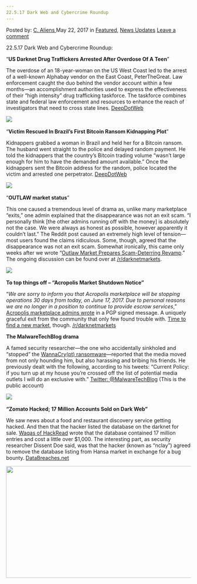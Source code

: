 ```yaml
---
22.5.17 Dark Web and Cybercrime Roundup
---
```

<article class="post-listing post-20140 post type-post status-publish format-standard has-post-thumbnail hentry  tag-5488 tag-cybercrime tag-dark tag-roundup tag-web">
    <div class="post-inner">
        <span>Posted by: <a href="https://www.deepdotweb.com/author/caliens/" title="">C. Aliens </a></span>
    <span>May 22, 2017</span>
    <span>in <a href="https://www.deepdotweb.com/category/deepdot-news/" rel="category tag">Featured</a>, <a href="https://www.deepdotweb.com/category/news-updates/" rel="category tag">News Updates</a></span>
    <span><a href="https://www.deepdotweb.com/2017/05/22/22-5-17-dark-web-cybercrime-roundup/#respond">Leave a comment</a></span>
    </p>
    <div class="clear"></div>
    <div class="entry">
    <p>22.5.17 Dark Web and Cybercrime Roundup:</p>
    <p>“<strong>US Darknet Drug Traffickers Arrested After Overdose Of A Teen</strong>”</p>
    <p>The overdose of an 18-year-woman on the US West Coast led to the arrest of a well-known Alphabay vendor on the East Coast, PeterTheGreat. Law enforcement caught the duo behind the vendor account within a few months—an accomplishment authorities used to express the effectiveness of their “high intensity” drug trafficking taskforce. The taskforce combines state and federal law enforcement and resources to enhance the reach of investigators that need to cross state lines. <a href="https://www.deepdotweb.com/2017/05/16/victim-rescued-brazils-first-bitcoin-ransom-kidnapping-plot/">DeepDotWeb</a></p>
    <p><img class="wp-image-20141" src="/imgs/2017/05/word-image-103.png" srcset="/imgs/2017/05/word-image-103.png 1076w, /imgs/2017/05/word-image-103-300x167.png 300w, /imgs/2017/05/word-image-103-1024x571.png 1024w" sizes="(max-width: 1076px) 100vw, 1076px"/></p>
    <p>“<strong>Victim Rescued In Brazil’s First Bitcoin Ransom Kidnapping Plot</strong>”</p>
    <p>Kidnappers grabbed a woman in Brazil and held her for a Bitcoin ransom. The husband went straight to the police and delayed random payment. He told the kidnappers that the country’s Bitcoin trading volume “wasn’t large enough for him to have the demanded amount available.” Once the kidnappers sent the Bitcoin address for the random, police located the victim and arrested one perpetrator. <a href="https://www.deepdotweb.com/2017/05/16/victim-rescued-brazils-first-bitcoin-ransom-kidnapping-plot/">DeepDotWeb</a></p>
    <p><img class="wp-image-20142 aligncenter" src="/imgs/2017/05/word-image-126.jpeg" srcset="/imgs/2017/05/word-image-126.jpeg 800w, /imgs/2017/05/word-image-126-300x200.jpeg 300w" sizes="(max-width: 800px) 100vw, 800px"/></p>
    <p>“<strong>OUTLAW market status</strong>”</p>
    <p>This one caused a tremendous level of drama as, unlike many marketplace “exits,” one admin explained that the disappearance was not an exit scam. “I personally think [the other admins running off with the money] is absolutely not the case. We were always as honest as possible, however apparently it couldn&#8217;t last.” The Reddit post caused an extremely high level of tension—most users found the claims ridiculous. Some, though, agreed that the disappearance was not an exit scam. Somewhat ironically, this came only weeks after we wrote “<a href="https://www.deepdotweb.com/2017/04/26/outlaw-market-prepares-scam-deterring-revamp/">Outlaw Market Prepares Scam-Deterring Revamp</a>.” The ongoing discussion can be found over at <a href="https://www.reddit.com/r/DarkNetMarkets/comments/6bw074/outlaw_market_status/">/r/darknetmarkets</a>.</p>
    <p><img class="wp-image-20143 aligncenter" src="/imgs/2017/05/word-image-127.jpeg" srcset="/imgs/2017/05/word-image-127.jpeg 800w, /imgs/2017/05/word-image-127-300x214.jpeg 300w" sizes="(max-width: 800px) 100vw, 800px"/></p>
    <p><strong>To top things off – “Acropolis Market Shutdown Notice”</strong></p>
    <p>“<em>We are sorry to inform you that Acropolis marketplace will be stopping operations 30 days from today, on June 17, 2017. Due to personal reasons we are no longer in a position to continue to provide escrow services</em>,” <a href="https://www.deepdotweb.com/2017/05/22/acropolismarketshutdown/">Acropolis marketplace admins wrote</a> in a PGP signed message. A uniquely graceful exit from the community that only few found trouble with. <a href="https://www.deepdotweb.com/marketplace-directory/categories/top-markets/">Time to find a new market</a>, though. <a href="https://www.reddit.com/r/DarkNetMarkets/comments/6bxnc9/acropolis_market_shutdown_notice/">/r/darknetmarkets</a></p>
    <p><strong>The MalwareTechBlog drama</strong></p>
    <p>A famed security researcher—the one who accidentally sinkholed and “stopped” the <a href="https://www.deepdotweb.com/2017/05/13/ransomeware-hackers-launch-global-assault/">WannaCry(pt) ransomware</a>—reported that the media moved from not only hounding him, but also harassing and bribing his friends. He previously dealt with the following, according to his tweets: “Current Policy: if you turn up at my house you&#8217;re crossed off the list of potential media outlets I will do an exclusive with.” <a href="https://mobile.twitter.com/MalwareTechBlog">Twitter: @MalwareTechBlog</a> (This is the public account)</p>
    <p><img class="wp-image-20144 aligncenter" src="/imgs/2017/05/word-image-128.jpeg" srcset="/imgs/2017/05/word-image-128.jpeg 800w, /imgs/2017/05/word-image-128-300x126.jpeg 300w" sizes="(max-width: 800px) 100vw, 800px"/></p>
    <p><strong>“Zomato Hacked; 17 Million Accounts Sold on Dark Web”</strong></p>
    <p>We saw news about a food and restaurant discovery service getting hacked. And then that the hacker listed the database on the darknet for sale. <a href="https://www.hackread.com/zomato-hacked-17-million-accounts-sold-on-dark-web/">Waqas of HackRead</a> wrote that the database contained 17 million entries and cost a little over $1,000. The interesting part, as security researcher Dissent Doe said, was that the hacker (known as “nclay”) agreed to remove the database listing from Hansa market in exchange for a bug bounty. <a href="https://www.databreaches.net/zomato-hacked-17-million-accounts-sold-on-dark-web/">DataBreaches.net</a></p>
    <p><img class="wp-image-20145 aligncenter" src="/imgs/2017/05/word-image-129.jpeg" width="645" height="304" srcset="/imgs/2017/05/word-image-129.jpeg 800w, /imgs/2017/05/word-image-129-300x141.jpeg 300w" sizes="(max-width: 645px) 100vw, 645px"/></p>
    </div>
    <span style="display:none"><a href="https://www.deepdotweb.com/tag/22517/" rel="tag">22517</a> <a href="https://www.deepdotweb.com/tag/cybercrime/" rel="tag">cybercrime</a> <a href="https://www.deepdotweb.com/tag/dark/" rel="tag">dark</a> <a href="https://www.deepdotweb.com/tag/roundup/" rel="tag">roundup</a> <a href="https://www.deepdotweb.com/tag/web/" rel="tag">web</a></span> <span style="display:none" class="updated">2017-05-22</span>
    <div style="display:none" class="vcard author" itemprop="author" itemscope itemtype="http://schema.org/Person"><strong class="fn" itemprop="name"><a href="https://www.deepdotweb.com/author/caliens/" title="Posts by C. Aliens" rel="author">C. Aliens</a></strong></div>
    </div>
</article>

